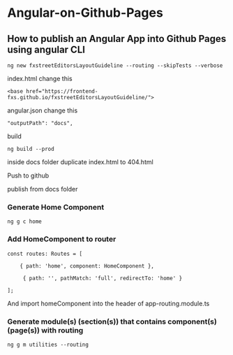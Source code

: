 # Angular-on-Github-Pages
## How to publish an Angular App into Github Pages using angular CLI

    ng new fxstreetEditorsLayoutGuideline --routing --skipTests --verbose

index.html change this

    <base href="https://frontend-fxs.github.io/fxstreetEditorsLayoutGuideline/">
    
angular.json change this

    "outputPath": "docs",
   
build

    ng build --prod

inside docs folder duplicate  index.html  to 404.html

Push to github

publish from docs folder

### Generate Home Component

    ng g c home
    
### Add HomeComponent to router
    
    const routes: Routes = [
    
        { path: 'home', component: HomeComponent },
        
         { path: '', pathMatch: 'full', redirectTo: 'home' }
         
    ];
 And import homeComponent into the  header of  app-routing.module.ts

### Generate module(s) (section(s)) that contains component(s) (page(s)) with routing

    ng g m utilities --routing    
